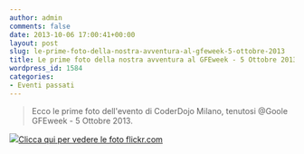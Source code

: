 ```yaml
---
author: admin
comments: false
date: 2013-10-06 17:00:41+00:00
layout: post
slug: le-prime-foto-della-nostra-avventura-al-gfeweek-5-ottobre-2013
title: Le prime foto della nostra avventura al GFEweek - 5 Ottobre 2013
wordpress_id: 1584
categories:
- Eventi passati
---
```


<blockquote>Ecco le prime foto dell'evento di CoderDojo Milano, tenutosi @Goole GFEweek - 5 Ottobre 2013.</blockquote>




[![](http://coderdojomilano.it/wp-content/uploads/2013/10/google01.jpg)Clicca qui per vedere le foto flickr.com](http://www.flickr.com/photos/98942956@N02/sets/72157636247790964/)
